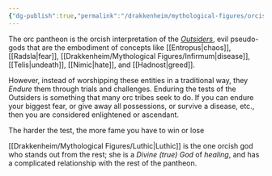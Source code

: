 ```yaml
---
{"dg-publish":true,"permalink":"/drakkenheim/mythological-figures/orcish-gods/","tags":["Mythos_Drakk"],"noteIcon":""}
---
```


The orc pantheon is the orcish interpretation of the *[Outsiders](https://docs.google.com/document/d/1gjJxIf0RvnLmZNSnYQ6s4wp-SPVA0mM8zl7yfzQxToU/edit#heading=h.emh1o8fc6o5j)*, evil pseudo-gods that are the embodiment of concepts like [[Entropus\|chaos]], [[Radsla\|fear]], [[Drakkenheim/Mythological Figures/Infirmum\|disease]], [[Telis\|undeath]], [[Nimic\|hate]], and [[Hadnost\|greed]].

However, instead of worshipping these entities in a traditional way, they *Endure* them through trials and challenges. Enduring the tests of the Outsiders is something that many orc tribes seek to do. If you can endure your biggest fear, or give away all possessions, or survive a disease, etc., then you are considered enlightened or ascendant. 

The harder the test, the more fame you have to win or lose

[[Drakkenheim/Mythological Figures/Luthic\|Luthic]] is the one orcish god who stands out from the rest; she is a *Divine (true) God* of *healing*, and has a complicated relationship with the rest of the pantheon.
